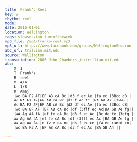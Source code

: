 ```yaml
---
title: Frank's Reel
key: A
rhythm: reel
mode: 
date: 2016-01-01
location: Wellington
tags: slowsession tuneoftheweek
mp3_file: /mp3/franks-reel.mp3
mp3_url: https://www.facebook.com/groups/WellingtonSession
abc_url: trillian.mit.edu
source: Wellington
transcription: 2006 John Chambers jc:trillian.mit.edu
abc: |
    X: 1
    T: Frank's
    R: reel
    M: 4/4
    L: 1/8
    K: Amaj
    |Ac BA F2 AF|EF AB cA Bc |d3 f ec Ae |fa ec (3Bcd cB |
    Ac BA F2 AF|EF AB cA Bc |d3 f ec Ac |BA GB A2 (3EFG |
    Ac BA F2 AF|EF AB cA Bc |d2 df ec Ae |fa ec (3Bcd cB|
    |Ac BA EF AF |EF AB cA Bc |df (3fff ec Ac|BA GB Ae fg||
    |aA Ag AA fA |ef fe cA Bc |d3 f ec Ac |Bc de fe (3efg |
    aA Ag AA fA |ef fe cA Bc |df (3fff ec Ac |BA GB Ae fg |
    aA Ag AA fA |e f2 e cA Bc |d3 f eA ce |fa ec (3Bcd cB|
    |Ac BA F3 A |EF AB cA Bc |d3 f ec Ac |BA GB A4 ||
    
---
```


